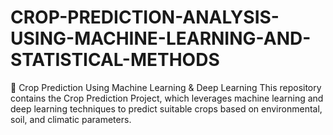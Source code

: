 # CROP-PREDICTION-ANALYSIS-USING-MACHINE-LEARNING-AND-STATISTICAL-METHODS
🌾 Crop Prediction Using Machine Learning &amp; Deep Learning This repository contains the Crop Prediction Project, which leverages machine learning and deep learning techniques to predict suitable crops based on environmental, soil, and climatic parameters.
